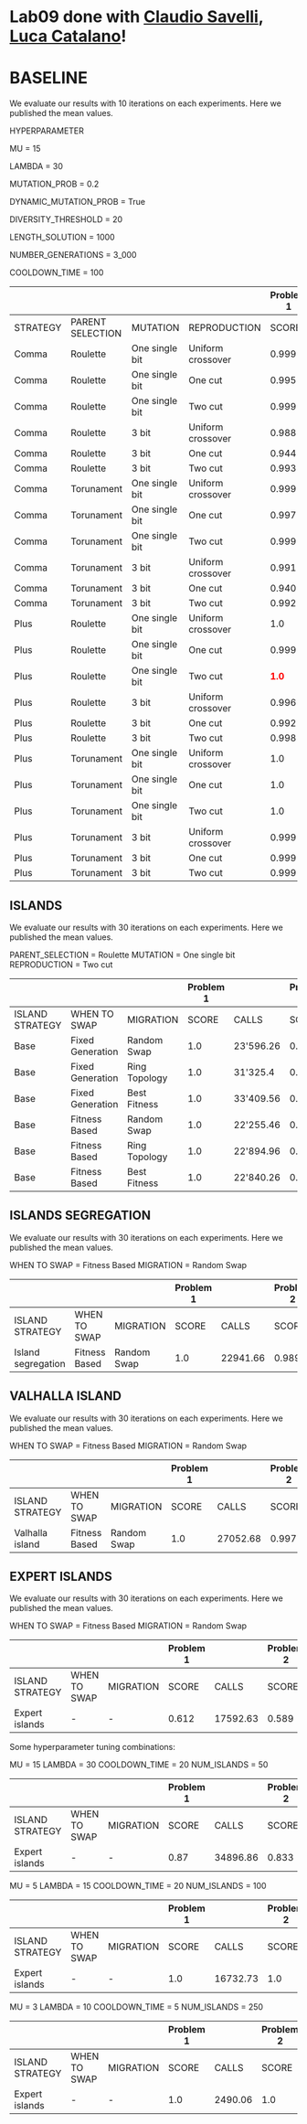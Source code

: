 # Lab09 done with [Claudio Savelli](https://github.com/ClaudioSavelli/computational-intelligence-PoliTO/tree/main/Laboratory%20Activities/Lab3), [Luca Catalano](https://github.com/LucaCatalano13/Computational-Intelligence/tree/main)!

# BASELINE

We evaluate our results with 10 iterations on each experiments. Here we published the mean values.

HYPERPARAMETER

MU = 15

LAMBDA = 30

MUTATION_PROB = 0.2

DYNAMIC_MUTATION_PROB = True

DIVERSITY_THRESHOLD = 20

LENGTH_SOLUTION = 1000

NUMBER_GENERATIONS = 3_000

COOLDOWN_TIME = 100

|          |                  |                 |                   | Problem 1 |         | Problem 2 |         | Problem 5 |         | Problem 10 |         |
|----------|------------------|---------------- |-------------------|-----------|---------|-----------|---------|-----------|---------|------------|---------|
| STRATEGY | PARENT SELECTION | MUTATION        | REPRODUCTION      | SCORE     | CALLS | SCORE     | CALLS | SCORE     | CALLS | SCORE      | CALLS |
| Comma    | Roulette         | One single bit  | Uniform crossover |0.999|14771|0.512|7038|0.361|9916|0.215|19588|       |         |
| Comma    | Roulette         | One single bit  | One cut           |0.995|18574|0.520|6849|0.341|13047|0.208|21881|       |         |
| Comma    | Roulette         | One single bit  | Two cut           |0.999|6480|0.788|9218|0.429|7454|0.324|5828|       |         |
| Comma    | Roulette         | 3 bit           | Uniform crossover |0.988|15770|0.518|9170|0.451|5024|0.358|7052|       |         |
| Comma    | Roulette         | 3 bit           | One cut           |0.944|18239|0.519|7003|0.456|6469|0.300|6696|         |
| Comma    | Roulette         | 3 bit           | Two cut           |0.993|8761|0.706|5984|0.467|6986|0.3413|7334|       |         |
| Comma    | Torunament       | One single bit  | Uniform crossover |0.999|15240|0.518|7505|0.282|3182|0.170|3320|       |         |
| Comma    | Torunament       | One single bit  | One cut           |0.997|22151|0.515|7271|<span style="color:green">**0.270**</span>|<span style="color:green">**3176**</span>|0.172|12037|       |         |
| Comma    | Torunament       | One single bit  | Two cut           |0.999|8698|0.729|7826|0.386|6092|0.324|7226|       |         |
| Comma    | Torunament       | 3 bit           | Uniform crossover |0.991|16358|0.493|8744|0.228|3236|<span style="color:green">**0.209**</span>|<span style="color:green">**3218**</span>|       |         |
| Comma    | Torunament       | 3 bit           | One cut           |0.940|18645|0.513|8052|0.276|3318|0.239|3665|       |         |
| Comma    | Torunament       | 3 bit           | Two cut           |0.992|10705|0.691|9746|0.375|5816|<span style="color:red">**0.371**</span>|<span style="color:red">**8486**</span>|       |         |
| Plus     | Roulette       | One single bit    | Uniform crossover |1.0|11372|<span style="color:green">**0.561**</span>|<span style="color:green">**3471**</span>|0.293|12338|0.208|18163|       |         |
| Plus     | Roulette       | One single bit  | One cut           |0.999|14080|0.529|5106|0.338|12670|0.188|22267|       |         |
| Plus     | Roulette       | One single bit  | Two cut           |<span style="color:red">**1.0**</span>|<span style="color:green">**5213**</span>|0.843|14273|0.411|15367|0.317|11821|       |         |
| Plus     | Roulette       | 3 bit           | Uniform crossover |0.996|16628|0.778|15241|<span style="color:red">**0.543**</span>|<span style="color:red">**65352**</span>|0.277|67285|       |         |
| Plus     | Roulette       | 3 bit           | One cut           |0.992|25869|0.572|5758|0.526|74580|0.291|68960|       |         |
| Plus     | Roulette       | 3 bit           | Two cut           |0.998|8952|0.768|13075|0.449|8303|0.305|4422|       |         |
| Plus     | Torunament         | One single bit  | Uniform crossover |1.0|13495|0.891|33415|0.423|15736|0.263|13852|       |         |
| Plus     | Torunament         | One single bit  | One cut           |1.0|18762|0.895|43254|0.266|19080|0.231|21508|       |         |
| Plus     | Torunament         | One single bit  | Two cut           |1.0|6260|<span style="color:red">**0.999**</span>|<span style="color:red">**23795**</span>|0.419|6450|0.302|6599|       |         |
| Plus     | Torunament         | 3 bit  | Uniform crossover |0.999|15831|0.799|32837|0.484|46579|0.309|51759|       |         |
| Plus     | Torunament         | 3 bit           | One cut           |0.999|30925|0.880|52846|0.533|83469|0.266|58839|       |         |
| Plus     | Torunament         | 3 bit           | Two cut           |0.999|10689|0.995|31199|0.391|7752|0.305|6406|       |         |


## ISLANDS

We evaluate our results with 30 iterations on each experiments. Here we published the mean values.


PARENT_SELECTION = Roulette
MUTATION = One single bit
REPRODUCTION = Two cut


|          ||| Problem 1 |         | Problem 2 |         | Problem 5 |         | Problem 10 |         |
|----------|-------|-------|-----------|---------|-----------|---------|-----------|---------|------------|---------|
| ISLAND STRATEGY |WHEN TO SWAP|MIGRATION| SCORE     | CALLS | SCORE     | CALLS | SCORE     | CALLS | SCORE      | CALLS |
| Base    | Fixed Generation | Random Swap |1.0|23'596.26|0.992|87'507.43|0.345|37'537.77|0.340|34'720.7|
| Base    | Fixed Generation | Ring Topology |1.0|31'325.4|0.9758|154'722.03|0.480|42'044.23|0.333|36'512.1|
| Base    | Fixed Generation | Best Fitness |1.0|33'409.56| 0.959|160'831.06|0.476|34'824.8|0.317|32070.7|
| Base    | Fitness Based | Random Swap |1.0|22'255.46|0.985|99'106.9|0.493|38'394.96|0.356|42'583.8|
| Base    | Fitness Based| Ring Topology |1.0|22'894.96|0.967|162'121.8|0.48539|36'711.3|0.351|45'035.7|
| Base    | Fitness Based | Best Fitness |1.0|22'840.26|0.862|115'951.26|0.507|33'822.43|0.353|39'653.3|

## ISLANDS SEGREGATION

We evaluate our results with 30 iterations on each experiments. Here we published the mean values.

WHEN TO SWAP = Fitness Based
MIGRATION = Random Swap


|          ||| Problem 1 |         | Problem 2 |         | Problem 5 |         | Problem 10 |         |
|----------|-------|-------|-----------|---------|-----------|---------|-----------|---------|------------|---------|
| ISLAND STRATEGY |WHEN TO SWAP|MIGRATION| SCORE     | CALLS | SCORE     | CALLS | SCORE     | CALLS | SCORE      | CALLS |
| Island segregation    |Fitness Based | Random Swap |1.0|22941.66|0.9894|100'672.56|0.527|65'083.6|0.375|62'032.83|

## VALHALLA ISLAND

We evaluate our results with 30 iterations on each experiments. Here we published the mean values.


WHEN TO SWAP = Fitness Based
MIGRATION = Random Swap


|          ||| Problem 1 |         | Problem 2 |         | Problem 5 |         | Problem 10 |         |
|----------|-------|-------|-----------|---------|-----------|---------|-----------|---------|------------|---------|
| ISLAND STRATEGY |WHEN TO SWAP|MIGRATION| SCORE     | CALLS | SCORE     | CALLS | SCORE     | CALLS | SCORE      | CALLS |
| Valhalla island    |Fitness Based | Random Swap |1.0|27052.68| 0.997 | 107739.93 | 0.495|30052.23|0.345|34369.7|

## EXPERT ISLANDS

We evaluate our results with 30 iterations on each experiments. Here we published the mean values.


WHEN TO SWAP = Fitness Based
MIGRATION = Random Swap


|          ||| Problem 1 |         | Problem 2 |         | Problem 5 |         | Problem 10 |         |
|----------|-------|-------|-----------|---------|-----------|---------|-----------|---------|------------|---------|
| ISLAND STRATEGY |WHEN TO SWAP|MIGRATION| SCORE     | CALLS | SCORE     | CALLS | SCORE     | CALLS | SCORE      | CALLS |
| Expert islands    | - | - |0.612|17592.63|0.589|33882.2| 0.453 | 36734.83|0.326|28360.13|

Some hyperparameter tuning combinations:

MU = 15
LAMBDA = 30
COOLDOWN_TIME = 20
NUM_ISLANDS = 50

|          ||| Problem 1 |         | Problem 2 |         | Problem 5 |         | Problem 10 |         |
|----------|-------|-------|-----------|---------|-----------|---------|-----------|---------|------------|---------|
| ISLAND STRATEGY |WHEN TO SWAP|MIGRATION| SCORE     | CALLS | SCORE     | CALLS | SCORE     | CALLS | SCORE      | CALLS |
| Expert islands    | - | - | 0.87 | 34896.86 | 0.833 | 34786.0 | 0.74 | 34938.93 | 0.775 | 34856.0 |

MU = 5
LAMBDA = 15
COOLDOWN_TIME = 20
NUM_ISLANDS = 100

|          ||| Problem 1 |         | Problem 2 |         | Problem 5 |         | Problem 10 |         |
|----------|-------|-------|-----------|---------|-----------|---------|-----------|---------|------------|---------|
| ISLAND STRATEGY |WHEN TO SWAP|MIGRATION| SCORE     | CALLS | SCORE     | CALLS | SCORE     | CALLS | SCORE      | CALLS |
| Expert islands    | - | - | 1.0 | 16732.73 |1.0| 19462.13 | 1.0 | 18400.26| 0.996| 16953.56|

MU = 3
LAMBDA = 10
COOLDOWN_TIME = 5
NUM_ISLANDS = 250

|          ||| Problem 1 |         | Problem 2 |         | Problem 5 |         | Problem 10 |         |
|----------|-------|-------|-----------|---------|-----------|---------|-----------|---------|------------|---------|
| ISLAND STRATEGY |WHEN TO SWAP|MIGRATION| SCORE     | CALLS | SCORE     | CALLS | SCORE     | CALLS | SCORE      | CALLS |
| Expert islands    | - | - | 1.0 | 2490.06 |1.0| 2564.86 | 1.0 | 2536.93 | 1.0 | 2514.9 |
